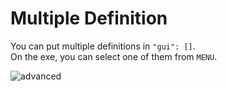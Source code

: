 # Multiple Definition

You can put multiple definitions in `"gui": []`.  
On the exe, you can select one of them from `MENU`.  

![advanced](https://user-images.githubusercontent.com/69258547/236005224-32eb9c49-b0d3-49a7-9d61-b7dd54da2b92.png)  
